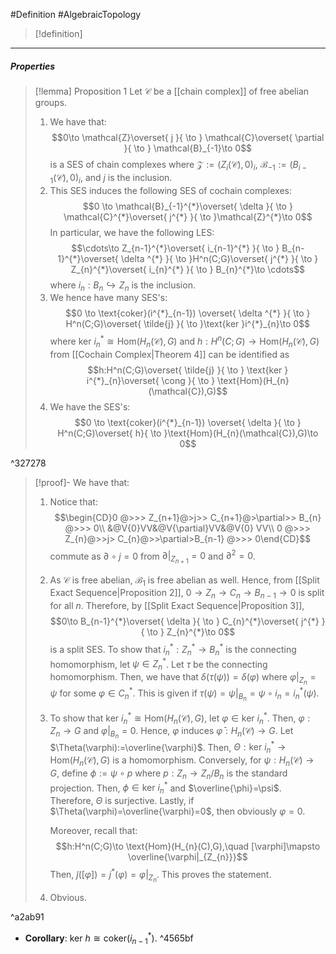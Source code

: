 #Definition #AlgebraicTopology 

> [!definition]


---
##### Properties
> [!lemma] Proposition 1
> Let $\mathcal{C}$ be a [[chain complex]] of free abelian groups. 
> 1. We have that: $$0\to \mathcal{Z}\overset{ j }{ \to } \mathcal{C}\overset{ \partial }{ \to } \mathcal{B}_{-1}\to 0$$ is a SES of chain complexes where $\mathcal{Z}:=(Z_{i}(\mathcal{C}),0)_{i}$, $\mathcal{B}_{-1}:=(B_{i-1}(\mathcal{C}),0)_{i}$, and $j$ is the inclusion.
> 2. This SES induces the following SES of cochain complexes: $$0 \to \mathcal{B}_{-1}^{*}\overset{ \delta }{ \to } \mathcal{C}^{*}\overset{ j^{*} }{ \to }\mathcal{Z}^{*}\to 0$$In particular, we have the following LES:$$\cdots\to Z_{n-1}^{*}\overset{ i_{n-1}^{*} }{ \to } B_{n-1}^{*}\overset{ \delta ^{*} }{ \to  }H^n(C;G)\overset{ j^{*} }{ \to } Z_{n}^{*}\overset{ i_{n}^{*} }{ \to } B_{n}^{*}\to \cdots$$where $i_{n}:B_{n}\hookrightarrow Z_{n}$ is the inclusion.
> 3. We hence have many SES's: $$0 \to \text{coker}(i^{*}_{n-1}) \overset{ \delta ^{*} }{ \to } H^n(C;G)\overset{ \tilde{j} }{ \to  }\text{ker }i^{*}_{n}\to 0$$where $\text{ker }i^{*}_{n}\cong\text{Hom}(H_{n}(\mathcal{C}),G)$ and $h:H^n(C;G)\to \text{Hom}(H_{n}(\mathcal{C}),G)$ from [[Cochain Complex|Theorem 4]] can be identified as $$h:H^n(C;G)\overset{ \tilde{j} }{ \to } \text{ker } i^{*}_{n}\overset{ \cong }{ \to } \text{Hom}(H_{n}(\mathcal{C}),G)$$
> 4. We have the SES's: $$0 \to \text{coker}(i^{*}_{n-1}) \overset{ \delta }{ \to } H^n(C;G)\overset{ h}{ \to  }\text{Hom}(H_{n}(\mathcal{C}),G)\to 0$$

^327278

> [!proof]-
> We have that:
> 1. Notice that: $$\begin{CD}0 @>>> Z_{n+1}@>j>> C_{n+1}@>\partial>> B_{n} @>>> 0\\ &@V{0}VV&@V{\partial}VV&@V{0} VV\\  0 @>>> Z_{n}@>>j> C_{n}@>>\partial>B_{n-1} @>>> 0\end{CD}$$commute as $\partial \circ j = 0$ from $\partial|_{Z_{n+1}}=0$ and $\partial^{2}=0$.
> 2. As $\mathcal{C}$ is free abelian, $\mathcal{B}_{1}$ is free abelian as well. Hence, from [[Split Exact Sequence|Proposition 2]], $0 \to Z_{n} \to C_{n }\to B_{n-1}\to 0$ is split for all $n$. Therefore, by [[Split Exact Sequence|Proposition 3]], $$0\to B_{n-1}^{*}\overset{ \delta }{ \to } C_{n}^{*}\overset{ j^{*} }{ \to } Z_{n}^{*}\to 0$$is a split SES. To show that $i^{*}_{n}:Z^{*}_{n}\to B^{*}_{n}$ is the connecting homomorphism, let $\psi\in Z^{*}_{n}$. Let $\tau$ be the connecting homomorphism. Then, we have that $\delta(\tau(\psi))=\delta(\varphi)$ where $\varphi|_{Z_{n}}=\psi$ for some $\varphi\in C_{n}^{*}$. This is given if $\tau(\psi)=\psi|_{B_{n}}=\psi \circ i_{n}=i^{*}_{n}(\psi)$. 
> 3. To show that $\text{ker }i^{*}_{n}\cong \text{Hom}(H_{n}(\mathcal{C}),G)$, let $\varphi\in \text{ker }i^{*}_{n}$. Then, $\varphi:Z_{n}\to G$ and $\varphi|_{B_{n}}=0$. Hence, $\varphi$ induces $\bar{\varphi}:H_{n}(\mathcal{C})\to G$. Let $\Theta(\varphi):=\overline{\varphi}$. Then, $\Theta:\text{ker }i^{*}_{n}\to \text{Hom}(H_{n}(\mathcal{C}),G)$ is a homomorphism. Conversely, for $\psi:H_{n}(\mathcal{C})\to G$, define $\phi:=\psi \circ p$ where $p:Z_{n}\to Z_{n} / B_n$ is the standard projection. Then, $\phi\in \text{ker }i^{*}_{n}$ and $\overline{\phi}=\psi$. Therefore, $\Theta$ is surjective. Lastly, if $\Theta(\varphi)=\overline{\varphi}=0$, then obviously $\varphi=0$. 
>    
>    Moreover, recall that: $$h:H^n(C;G)\to \text{Hom}(H_{n}(C),G),\quad [\varphi]\mapsto \overline{\varphi|_{Z_{n}}}$$Then, $\tilde{j}([\varphi])=j^{*}(\varphi)=\varphi|_{Z_{n}}$. This proves the statement.
> 4. Obvious.

^a2ab91

- **Corollary**: $\text{ker } h\cong \text{coker}(i^{*}_{n-1})$.  ^4565bf